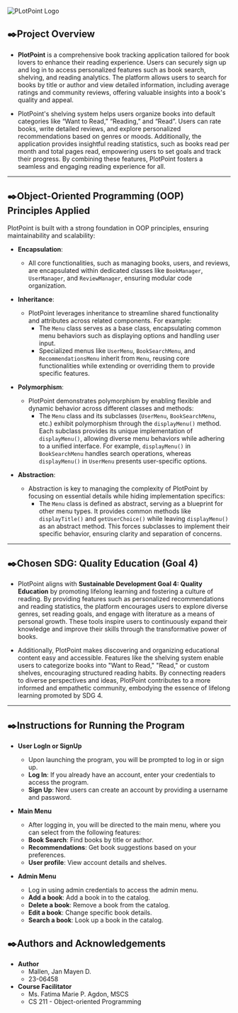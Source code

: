 
![PLotPoint Logo](https://github.com/user-attachments/assets/8cb6932e-145a-4bbd-a4de-3cab7127c2a2)



## ✒️Project Overview

- **PlotPoint** is a comprehensive book tracking application tailored for book lovers to enhance their reading experience. Users can securely sign up and log in to access personalized features such as book search, shelving, and reading analytics. The platform allows users to search for books by title or author and view detailed information, including average ratings and community reviews, offering valuable insights into a book's quality and appeal.

- PlotPoint's shelving system helps users organize books into default categories like “Want to Read,” “Reading,” and “Read”. Users can rate books, write detailed reviews, and explore personalized recommendations based on genres or moods. Additionally, the application provides insightful reading statistics, such as books read per month and total pages read, empowering users to set goals and track their progress. By combining these features, PlotPoint fosters a seamless and engaging reading experience for all.

---

## ✒️Object-Oriented Programming (OOP) Principles Applied
PlotPoint is built with a strong foundation in OOP principles, ensuring maintainability and scalability:
- **Encapsulation**:  
  - All core functionalities, such as managing books, users, and reviews, are encapsulated within dedicated classes like `BookManager`, `UserManager`, and `ReviewManager`, ensuring modular code organization.

- **Inheritance**:  
  - PlotPoint leverages inheritance to streamline shared functionality and attributes across related components. For example:
    - The `Menu` class serves as a base class, encapsulating common menu behaviors such as displaying options and handling user input.
    - Specialized menus like `UserMenu`, `BookSearchMenu`, and `RecommendationsMenu` inherit from `Menu`, reusing core functionalities while extending or overriding them to provide specific features.
      
- **Polymorphism**:  
  - PlotPoint demonstrates polymorphism by enabling flexible and dynamic behavior across different classes and methods:
      - The `Menu` class and its subclasses (`UserMenu`, `BookSearchMenu`, etc.) exhibit polymorphism through the `displayMenu()` method. Each subclass provides its unique implementation of `displayMenu()`, allowing diverse menu behaviors while adhering to a unified interface. For example, `displayMenu()` in `BookSearchMenu` handles search operations, whereas `displayMenu()` in `UserMenu` presents user-specific options.

- **Abstraction**:
    - Abstraction is key to managing the complexity of PlotPoint by focusing on essential details while hiding implementation specifics:
      - The `Menu` class is defined as abstract, serving as a blueprint for other menu types. It provides common methods like `displayTitle()` and `getUserChoice()` while leaving `displayMenu()` as an abstract method. This forces subclasses to implement their specific behavior, ensuring clarity and separation of concerns.  
  
---

## ✒️Chosen SDG: Quality Education (Goal 4)

- PlotPoint aligns with **Sustainable Development Goal 4: Quality Education** by promoting lifelong learning and fostering a culture of reading. By providing features such as personalized recommendations and reading statistics, the platform encourages users to explore diverse genres, set reading goals, and engage with literature as a means of personal growth. These tools inspire users to continuously expand their knowledge and improve their skills through the transformative power of books.

- Additionally, PlotPoint makes discovering and organizing educational content easy and accessible. Features like the shelving system enable users to categorize books into "Want to Read," "Read," or custom shelves, encouraging structured reading habits. By connecting readers to diverse perspectives and ideas, PlotPoint contributes to a more informed and empathetic community, embodying the essence of lifelong learning promoted by SDG 4.

---

## ✒️Instructions for Running the Program
- **User LogIn or SignUp**
  - Upon launching the program, you will be prompted to log in or sign up.
  - **Log In**: If you already have an account, enter your credentials to access the program.
  - **Sign Up**: New users can create an account by providing a username and password.

- **Main Menu**
  - After logging in, you will be directed to the main menu, where you can select from the following features:
  - **Book Search**: Find books by title or author.
  - **Recommendations**: Get book suggestions based on your preferences.
  - **User profile**: View account details and shelves.

- **Admin Menu**
  - Log in using admin credentials to access the admin menu.
  - **Add a book**: Add a book in to the catalog.
  - **Delete a book**: Remove a book from the catalog.
  - **Edit a book**: Change specific book details.
  - **Search a book**: Look up a book in the catalog.

## ✒️Authors and Acknowledgements
- **Author**
    - Mallen, Jan Mayen D.
    - 23-06458
- **Course Facilitator**
    - Ms. Fatima Marie P. Agdon, MSCS
    - CS 211 - Object-oriented Programming
